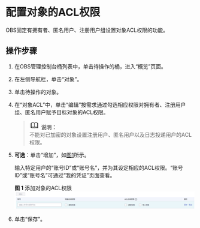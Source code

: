 # 配置对象的ACL权限<a name="zh-cn_topic_0045829106"></a>

OBS固定有拥有者、匿名用户、注册用户组设置对象ACL权限的功能。

## 操作步骤<a name="section5625474717298"></a>

1.  在OBS管理控制台桶列表中，单击待操作的桶，进入“概览”页面。
2.  在左侧导航栏，单击“对象”。
3.  单击待操作的对象。
4.  在“对象ACL”中，单击“编辑”按需求通过勾选相应权限对拥有者、注册用户组、匿名用户赋予目标对象的ACL权限。

    >![](public_sys-resources/icon-note.gif) **说明：**   
    >不能对已加密的对象设置注册用户、匿名用户以及日志投递用户的ACL权限。  

5.  **可选**：单击“增加”，如[图1](#fig3474335195326)所示。

    输入特定用户的“账号ID”或“账号名”，并为其设定相应的ACL权限。“账号ID”或“账号名”可通过“我的凭证”页面查看。

    **图 1**  添加对象的ACL权限<a name="fig3474335195326"></a>  
    ![](figures/添加对象的ACL权限.png "添加对象的ACL权限")

6.  单击“保存”。

